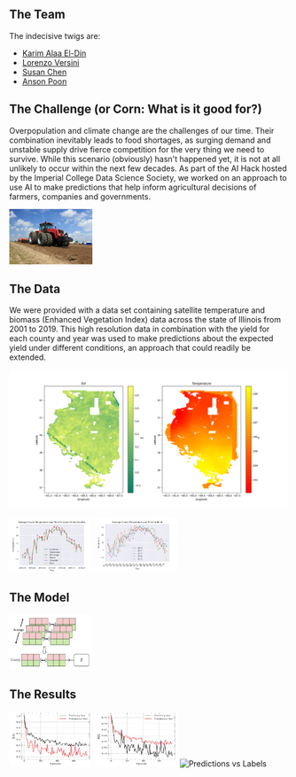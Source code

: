 ## The Team

The indecisive twigs are:
* [Karim Alaa El-Din](https://github.com/karimaed)
* [Lorenzo Versini](https://github.com/versolollo)
* [Susan Chen](https://github.com/xiousangchen)
* [Anson Poon](https://github.com/ansonpoon166)

## The Challenge (or Corn: What is it good for?)

Overpopulation and climate change are the challenges of our time. Their combination inevitably leads to food shortages, as surging demand and unstable supply drive fierce competition for the very thing we need to survive. While this scenario (obviously) hasn't happened yet, it is not at all unlikely to occur within the next few decades. As part of the AI Hack hosted by the Imperial College Data Science Society, we worked on an approach to use AI to make predictions that help inform agricultural decisions of farmers, companies and governments.

<img src="/images/machine.jpg" alt="A Machine"
	title="Using machines to improve agriculture since 1881" width="150" height="100" />

## The Data

We were provided with a data set containing satellite temperature and biomass (Enhanced Vegetation Index) data across the state of Illinois from 2001 to 2019. This high resolution data in combination with the yield for each county and year was used to make predictions about the expected yield under different conditions, an approach that could readily be extended.

![Input Data Maps](/images/maps.png)

<img src="/images/2015%20temperature%20plot%20for%20many%20counties.png" alt="County Temperatures"
	title="Many County Temperatures" width="150" height="100" />
<img src="/images/bond.png" alt="Bond County Temperatures"
	title="Bond County Temperatures" width="150" height="100" />
## The Model

<img src="/images/new_algorithm.PNG" alt="Our Model"
	title="Our Model" width="150" height="100" />

## The Results
<img src="/images/epochloss-1.png" alt="Loss History"
	title="Loss History" width="150" height="100" />
<img src="/images/epochmae-1.png" alt="MAE History"
	title="MAE History" width="150" height="100" />
<img src="/images/labelprediction.png" alt="Predictions vs Labels"
	title="Predictions vs Labels (normalized)" width="150" height="100" />
